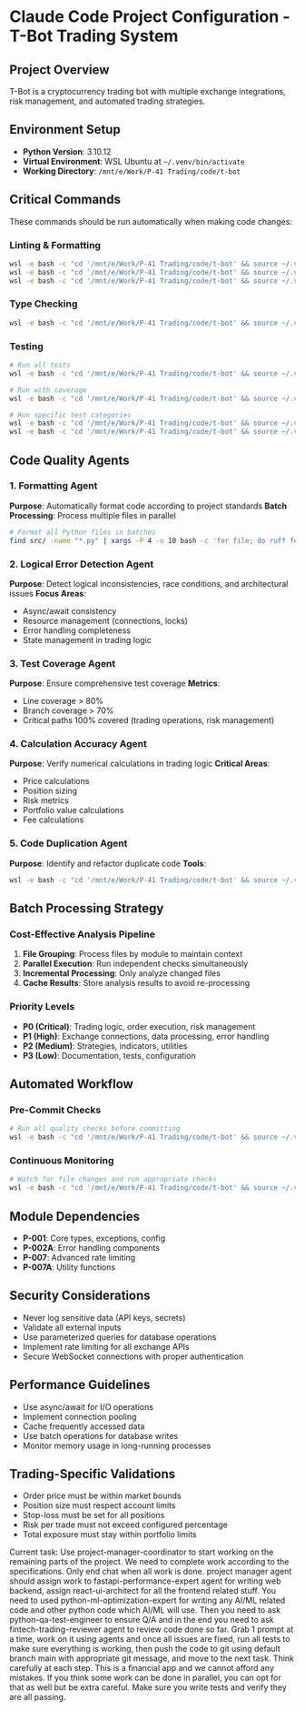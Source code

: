 # Claude Code Project Configuration - T-Bot Trading System

## Project Overview
T-Bot is a cryptocurrency trading bot with multiple exchange integrations, risk management, and automated trading strategies.

## Environment Setup
- **Python Version**: 3.10.12
- **Virtual Environment**: WSL Ubuntu at `~/.venv/bin/activate`
- **Working Directory**: `/mnt/e/Work/P-41 Trading/code/t-bot`

## Critical Commands
These commands should be run automatically when making code changes:

### Linting & Formatting
```bash
wsl -e bash -c "cd '/mnt/e/Work/P-41 Trading/code/t-bot' && source ~/.venv/bin/activate && ruff check src/ --fix"
wsl -e bash -c "cd '/mnt/e/Work/P-41 Trading/code/t-bot' && source ~/.venv/bin/activate && ruff format src/"
wsl -e bash -c "cd '/mnt/e/Work/P-41 Trading/code/t-bot' && source ~/.venv/bin/activate && black src/ --line-length 100"
```

### Type Checking
```bash
wsl -e bash -c "cd '/mnt/e/Work/P-41 Trading/code/t-bot' && source ~/.venv/bin/activate && mypy src/ --ignore-missing-imports"
```

### Testing
```bash
# Run all tests
wsl -e bash -c "cd '/mnt/e/Work/P-41 Trading/code/t-bot' && source ~/.venv/bin/activate && pytest tests/ -v"

# Run with coverage
wsl -e bash -c "cd '/mnt/e/Work/P-41 Trading/code/t-bot' && source ~/.venv/bin/activate && pytest tests/ --cov=src --cov-report=html --cov-report=term"

# Run specific test categories
wsl -e bash -c "cd '/mnt/e/Work/P-41 Trading/code/t-bot' && source ~/.venv/bin/activate && pytest tests/unit/ -v"
wsl -e bash -c "cd '/mnt/e/Work/P-41 Trading/code/t-bot' && source ~/.venv/bin/activate && pytest tests/integration/ -v"
```

## Code Quality Agents

### 1. Formatting Agent
**Purpose**: Automatically format code according to project standards
**Batch Processing**: Process multiple files in parallel
```bash
# Format all Python files in batches
find src/ -name "*.py" | xargs -P 4 -n 10 bash -c 'for file; do ruff format "$file"; done' _
```

### 2. Logical Error Detection Agent
**Purpose**: Detect logical inconsistencies, race conditions, and architectural issues
**Focus Areas**:
- Async/await consistency
- Resource management (connections, locks)
- Error handling completeness
- State management in trading logic

### 3. Test Coverage Agent
**Purpose**: Ensure comprehensive test coverage
**Metrics**:
- Line coverage > 80%
- Branch coverage > 70%
- Critical paths 100% covered (trading operations, risk management)

### 4. Calculation Accuracy Agent
**Purpose**: Verify numerical calculations in trading logic
**Critical Areas**:
- Price calculations
- Position sizing
- Risk metrics
- Portfolio value calculations
- Fee calculations

### 5. Code Duplication Agent
**Purpose**: Identify and refactor duplicate code
**Tools**:
```bash
wsl -e bash -c "cd '/mnt/e/Work/P-41 Trading/code/t-bot' && source ~/.venv/bin/activate && pylint src/ --disable=all --enable=duplicate-code"
```

## Batch Processing Strategy

### Cost-Effective Analysis Pipeline
1. **File Grouping**: Process files by module to maintain context
2. **Parallel Execution**: Run independent checks simultaneously
3. **Incremental Processing**: Only analyze changed files
4. **Cache Results**: Store analysis results to avoid re-processing

### Priority Levels
- **P0 (Critical)**: Trading logic, order execution, risk management
- **P1 (High)**: Exchange connections, data processing, error handling
- **P2 (Medium)**: Strategies, indicators, utilities
- **P3 (Low)**: Documentation, tests, configuration

## Automated Workflow

### Pre-Commit Checks
```bash
# Run all quality checks before committing
wsl -e bash -c "cd '/mnt/e/Work/P-41 Trading/code/t-bot' && source ~/.venv/bin/activate && ./scripts/pre-commit-checks.sh"
```

### Continuous Monitoring
```bash
# Watch for file changes and run appropriate checks
wsl -e bash -c "cd '/mnt/e/Work/P-41 Trading/code/t-bot' && source ~/.venv/bin/activate && ./scripts/watch-and-check.sh"
```

## Module Dependencies
- **P-001**: Core types, exceptions, config
- **P-002A**: Error handling components
- **P-007**: Advanced rate limiting
- **P-007A**: Utility functions

## Security Considerations
- Never log sensitive data (API keys, secrets)
- Validate all external inputs
- Use parameterized queries for database operations
- Implement rate limiting for all exchange APIs
- Secure WebSocket connections with proper authentication

## Performance Guidelines
- Use async/await for I/O operations
- Implement connection pooling
- Cache frequently accessed data
- Use batch operations for database writes
- Monitor memory usage in long-running processes

## Trading-Specific Validations
- Order price must be within market bounds
- Position size must respect account limits
- Stop-loss must be set for all positions
- Risk per trade must not exceed configured percentage
- Total exposure must stay within portfolio limits


Current task:
Use project-manager-coordinator to start working on the remaining parts of the project. We need to complete work according to the specifications. Only end chat when all work is done. project manager agent should assign work to fastapi-performance-expert agent for writing web backend, assign react-ui-architect for all the frontend related stuff. You need to used python-ml-optimization-expert for writing any AI/ML related code and other python code which AI/ML will use. Then you need to ask python-qa-test-engineer to ensure Q/A and in the end you need to ask fintech-trading-reviewer agent to review code done so far. Grab 1 prompt at a time, work on it using agents and once all issues are fixed, run all tests to make sure everything is working, then push the code to git using default branch main with appropriate git message, and move to the next task. Think carefully at each step. This is a financial app and we cannot afford any mistakes. If you think some work can be done in parallel, you can opt for that as well but be extra careful. Make sure you write tests and verify they are all passing. 